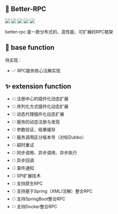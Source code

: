 ## :rocket: Better-RPC

![](https://img.shields.io/badge/message-queue-red) ![](https://img.shields.io/badge/technological-rpc-red) ![](https://img.shields.io/badge/technological-netty-yellow) ![](https://img.shields.io/badge/rpc-springboot-green) ![](https://img.shields.io/badge/methods-RPC-blue)

better-rpc 是一款分布式的、高性能、可扩展的RPC框架

## :pushpin: base function

待实现 :

- :white_check_mark: RPC服务核心注解实现

## :sparkles: extension function

- :white_medium_square: 注册中心的插件化动态扩展
- :white_medium_square: 序列化方式插件化动态扩展 
- :white_medium_square: 动态代理插件化动态扩展 
- :white_medium_square: 服务的动态注册与发现 
- :white_medium_square: 参数验证、结果缓存 
- :white_medium_square: 服务调用区分版本号（对标Dubbo） 
- :white_medium_square: 超时重试 
- :white_medium_square: 同步调用、异步调用、异步执行 
- :white_medium_square: 异步回调
- :white_medium_square: 事件通知 
- :white_medium_square: SPI扩展技术 
- :white_medium_square: 支持原生RPC 
- :white_medium_square: 支持基于Spring（XML/注解）整合RPC 
- :white_medium_square: 支持SpringBoot整合RPC 
- :white_medium_square: 支持Docker整合RPC